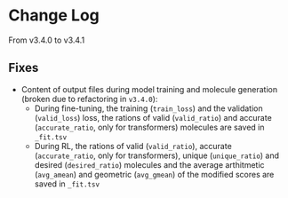 # Change Log
From v3.4.0 to v3.4.1

## Fixes

- Content of output files during model training and molecule generation (broken due to refactoring in `v3.4.0`):
  - During fine-tuning, the training (`train_loss`) and the validation (`valid_loss`) loss, the rations of valid (`valid_ratio`) and accurate (`accurate_ratio`, only for transformers) molecules are saved in `_fit.tsv`
  - During RL, the rations of valid (`valid_ratio`), accurate (`accurate_ratio`, only for transformers), unique (`unique_ratio`) and desired (`desired_ratio`) molecules and the average arthitmetic (`avg_amean`) and geometric (`avg_gmean`) of the modified scores are saved in `_fit.tsv`

<!-- ## Changes

## Removed

## New Features -->